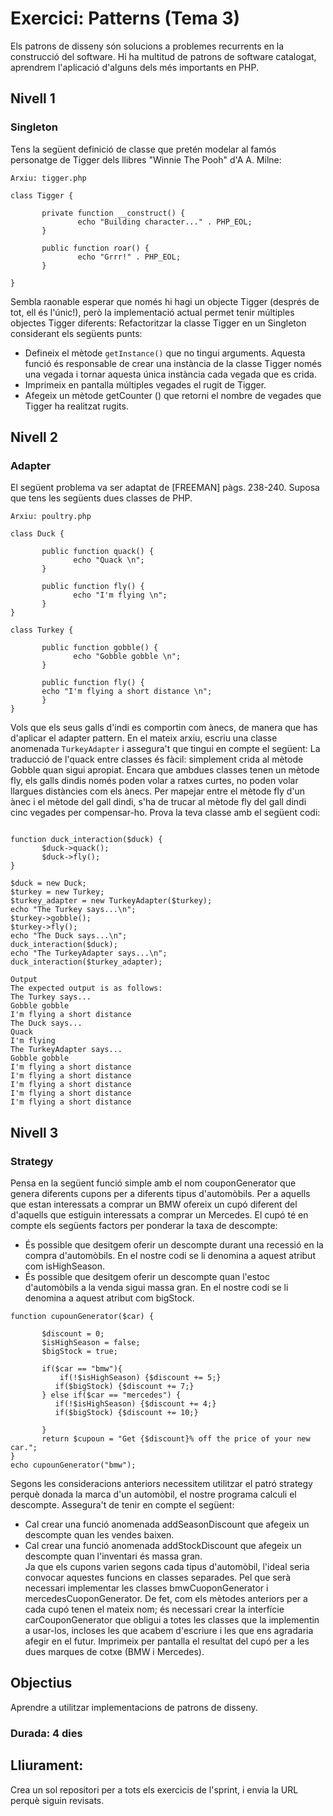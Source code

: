 # Exercici: Patterns (Tema 3)
Els patrons de disseny són solucions a problemes recurrents en la construcció del software.
Hi ha multitud de patrons de software catalogat, aprendrem l'aplicació d'alguns dels més importants en PHP.
## Nivell 1
### Singleton
Tens la següent definició de classe que pretén modelar al famós personatge de Tigger dels llibres "Winnie The Pooh" d'A A. Milne:
```
Arxiu: tigger.php

class Tigger {

       private function __construct() {
               echo "Building character..." . PHP_EOL;
       }

       public function roar() {
               echo "Grrr!" . PHP_EOL;
       }

}
```
Sembla raonable esperar que només hi hagi un objecte Tigger (després de tot, ell és l'únic!), però la implementació actual permet tenir múltiples objectes Tigger diferents:
Refactoritzar la classe Tigger en un Singleton considerant els següents punts:
- Defineix el mètode `getInstance()` que no tingui arguments. Aquesta funció és responsable de crear una instància de la classe Tigger només una vegada i tornar aquesta única instància cada vegada que es crida.
- Imprimeix en pantalla múltiples vegades el rugit de Tigger.
- Afegeix un mètode getCounter () que retorni el nombre de vegades que Tigger ha realitzat rugits.
## Nivell 2
### Adapter
El següent problema va ser adaptat de [FREEMAN] pàgs. 238-240.
Suposa que tens les següents dues classes de PHP.
```
Arxiu: poultry.php

class Duck {

       public function quack() {
              echo "Quack \n";
       }

       public function fly() {
              echo "I'm flying \n";
       }
}

class Turkey {

       public function gobble() {
              echo "Gobble gobble \n";
       }

       public function fly() {
       echo "I'm flying a short distance \n";
       }
}
```
Vols que els seus galls d'indi es comportin com ànecs, de manera que has d'aplicar el adapter pattern. En el mateix arxiu, escriu una classe anomenada `TurkeyAdapter` i assegura't que tingui en compte el següent:
La traducció de l'quack entre classes és fàcil: simplement crida al mètode Gobble quan sigui apropiat.
Encara que ambdues classes tenen un mètode fly, els galls dindis només poden volar a ratxes curtes, no poden volar llargues distàncies com els ànecs. Per mapejar entre el mètode fly d'un ànec i el mètode del gall dindi, s'ha de trucar al mètode fly del gall dindi cinc vegades per compensar-ho.
Prova la teva classe amb el següent codi:
```Arxiu: index.php

function duck_interaction($duck) {
       $duck->quack();
       $duck->fly();
}

$duck = new Duck;
$turkey = new Turkey;
$turkey_adapter = new TurkeyAdapter($turkey);
echo "The Turkey says...\n";
$turkey->gobble();
$turkey->fly();
echo "The Duck says...\n";
duck_interaction($duck);
echo "The TurkeyAdapter says...\n";
duck_interaction($turkey_adapter);

Output
The expected output is as follows:
The Turkey says...
Gobble gobble
I'm flying a short distance
The Duck says...
Quack
I'm flying
The TurkeyAdapter says...
Gobble gobble
I'm flying a short distance
I'm flying a short distance
I'm flying a short distance
I'm flying a short distance
I'm flying a short distance
```
## Nivell 3
### Strategy
Pensa en la següent funció simple amb el nom couponGenerator que genera diferents cupons per a diferents tipus d'automòbils. Per a aquells que estan interessats a comprar un BMW ofereix un cupó diferent del d'aquells que estiguin interessats a comprar un Mercedes.
El cupó té en compte els següents factors per ponderar la taxa de descompte:
- És possible que desitgem oferir un descompte durant una recessió en la compra d'automòbils. En el nostre codi se li denomina a aquest atribut com isHighSeason.
- És possible que desitgem oferir un descompte quan l'estoc d'automòbils a la venda sigui massa gran. En el nostre codi se li denomina a aquest atribut com bigStock.
```
function cupounGenerator($car) {

       $discount = 0;
       $isHighSeason = false;
       $bigStock = true;

       if($car == "bmw"){
           if(!$isHighSeason) {$discount += 5;}
          if($bigStock) {$discount += 7;}
       } else if($car == "mercedes") {
          if(!$isHighSeason) {$discount += 4;}
          if($bigStock) {$discount += 10;}
       
       }
       return $cupoun = "Get {$discount}% off the price of your new car.";
}
echo cupounGenerator("bmw");
```
Segons les consideracions anteriors necessitem utilitzar el patró strategy perquè donada la marca d'un automòbil, el nostre programa calculi el descompte.
Assegura't de tenir en compte el següent:
- Cal crear una funció anomenada addSeasonDiscount que afegeix un descompte quan les vendes baixen.
- Cal crear una funció anomenada addStockDiscount que afegeix un descompte quan l'inventari és massa gran.   
Ja que els cupons varien segons cada tipus d'automòbil, l'ideal seria convocar aquestes funcions en classes separades. Pel que serà necessari implementar les classes bmwCuoponGenerator i mercedesCuoponGenerator.
De fet, com els mètodes anteriors per a cada cupó tenen el mateix nom; és necessari crear la interfície carCouponGenerator que obligui a totes les classes que la implementin a usar-los, incloses les que acabem d'escriure i les que ens agradaria afegir en el futur.
Imprimeix per pantalla el resultat del cupó per a les dues marques de cotxe (BMW i Mercedes).
## Objectius
Aprendre a utilitzar implementacions de patrons de disseny.
### Durada: 4 dies
## Lliurament: 
Crea un sol repositori per a tots els exercicis de l'sprint, i envia la URL perquè siguin revisats.
